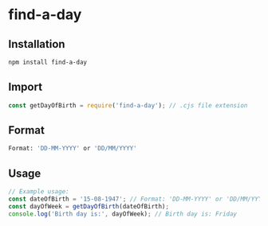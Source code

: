 # find-a-day
## Installation

```bash
npm install find-a-day
```

## Import

```javascript
const getDayOfBirth = require('find-a-day'); // .cjs file extension
```
## Format
```bash
Format: 'DD-MM-YYYY' or 'DD/MM/YYYY'
```

## Usage

```javascript
// Example usage:
const dateOfBirth = '15-08-1947'; // Format: 'DD-MM-YYYY' or 'DD/MM/YYYY'
const dayOfWeek = getDayOfBirth(dateOfBirth);
console.log('Birth day is:', dayOfWeek); // Birth day is: Friday
```